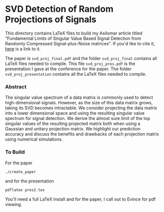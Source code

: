 # SVD Detection of Random Projections of Signals

This directory contains LaTeX files to build my Asilomar article titled "Fundamental
Limits of Singular Value Based Signal Detection from Randomly Compressed Signal-plus-Noise
matrices".  If you'd like to cite it,
[here](https://ieeexplore.ieee.org/abstract/document/7421388) is a link to it.

The paper is `svd_proj_final.pdf` and the folder `svd_proj_final` contains
all LaTeX files needed to compile. This file `svd_proj_pres.pdf` is the presentation I gave
at the conference for the paper. The folder `svd_proj_presentation` contains all the LaTeX
files needed to compile. 

### Abstract

The singular value spectrum of a data matrix is commonly used to detect high-dimensional
signals.  However, as the size of this data matrix grows, taking its SVD becomes
intractable. We consider projecting the data matrix into a lower dimensional space and
using the resulting singular value spectrum for signal detection. We derive the almost
sure limit of the top singular values of the resulting projected matrix both when using
a Gaussian and unitary projection matrix. We highlight our prediction accuracy and
discuss the benefits and drawbacks of each projection matrix using numerical simulations.

### To Build
For the paper
```
./create_paper
```
and for the presentation
```
pdflatex pres2.tex
```
You'll need a full LaTeX install and for the paper, I call out to Evince for pdf viewing.